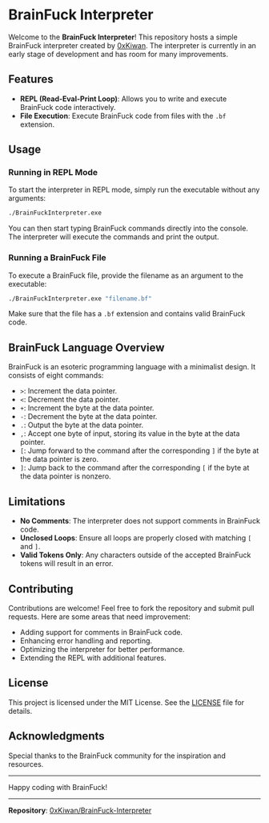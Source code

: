 # BrainFuck Interpreter

Welcome to the **BrainFuck Interpreter**! This repository hosts a simple BrainFuck interpreter created by [0xKiwan](https://github.com/0xKiwan). The interpreter is currently in an early stage of development and has room for many improvements.

## Features

- **REPL (Read-Eval-Print Loop)**: Allows you to write and execute BrainFuck code interactively.
- **File Execution**: Execute BrainFuck code from files with the `.bf` extension.

## Usage

### Running in REPL Mode

To start the interpreter in REPL mode, simply run the executable without any arguments:

```bash
./BrainFuckInterpreter.exe
```

You can then start typing BrainFuck commands directly into the console. The interpreter will execute the commands and print the output.

### Running a BrainFuck File

To execute a BrainFuck file, provide the filename as an argument to the executable:

```bash
./BrainFuckInterpreter.exe "filename.bf"
```

Make sure that the file has a `.bf` extension and contains valid BrainFuck code.

## BrainFuck Language Overview

BrainFuck is an esoteric programming language with a minimalist design. It consists of eight commands:

- `>`: Increment the data pointer.
- `<`: Decrement the data pointer.
- `+`: Increment the byte at the data pointer.
- `-`: Decrement the byte at the data pointer.
- `.`: Output the byte at the data pointer.
- `,`: Accept one byte of input, storing its value in the byte at the data pointer.
- `[`: Jump forward to the command after the corresponding `]` if the byte at the data pointer is zero.
- `]`: Jump back to the command after the corresponding `[` if the byte at the data pointer is nonzero.

## Limitations

- **No Comments**: The interpreter does not support comments in BrainFuck code.
- **Unclosed Loops**: Ensure all loops are properly closed with matching `[` and `]`.
- **Valid Tokens Only**: Any characters outside of the accepted BrainFuck tokens will result in an error.

## Contributing

Contributions are welcome! Feel free to fork the repository and submit pull requests. Here are some areas that need improvement:

- Adding support for comments in BrainFuck code.
- Enhancing error handling and reporting.
- Optimizing the interpreter for better performance.
- Extending the REPL with additional features.

## License

This project is licensed under the MIT License. See the [LICENSE](LICENSE) file for details.

## Acknowledgments

Special thanks to the BrainFuck community for the inspiration and resources.

---

Happy coding with BrainFuck!

---

**Repository**: [0xKiwan/BrainFuck-Interpreter](https://github.com/0xKiwan/BrainFuck-Interpreter)
